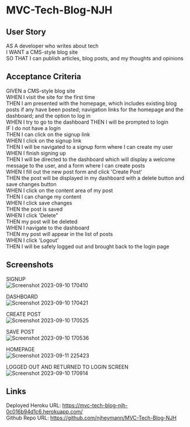 # MVC-Tech-Blog-NJH

## User Story

AS A developer who writes about tech  
I WANT a CMS-style blog site  
SO THAT I can publish articles, blog posts, and my thoughts and opinions  

## Acceptance Criteria

GIVEN a CMS-style blog site  
WHEN I visit the site for the first time  
THEN I am presented with the homepage, which includes existing blog posts if any have been posted; navigation links for the homepage and the dashboard; and the option to log in  
WHEN I try to go to the dashboard
THEN I will be prompted to login  
IF I do not have a login  
THEN I can click on the signup link  
WHEN I click on the signup link  
THEN I will be navigated to a signup form where I can create my user  
WHEN I finish signing up  
THEN I will be directed to the dashboard which will display a welcome message to the user, and a form where I can create posts  
WHEN I fill out the new post form and click 'Create Post'  
THEN the post will be displayed in my dashboard with a delete button and save changes button  
WHEN I click on the content area of my post  
THEN I can change my content  
WHEN I click save changes  
THEN the post is saved  
WHEN I click 'Delete"  
THEN my post will be deleted  
WHEN I navigate to the dashboard  
THEN my post will appear in the list of posts  
WHEN I click 'Logout'  
THEN I will be safely logged out and brought back to the login page

## Screenshots
SIGNUP  
![Screenshot 2023-09-10 170410](https://github.com/njheymann/MVC-Tech-Blog-NJH/assets/125000756/a16d2807-b79d-43a2-b5dc-446bce5d24d1)

DASHBOARD  
![Screenshot 2023-09-10 170421](https://github.com/njheymann/MVC-Tech-Blog-NJH/assets/125000756/24e4c63f-8982-493c-8259-e87f69ba8bce)

CREATE POST  
![Screenshot 2023-09-10 170525](https://github.com/njheymann/MVC-Tech-Blog-NJH/assets/125000756/a235a61f-3e23-4805-a358-ea1c94ba2b81)

SAVE POST  
![Screenshot 2023-09-10 170536](https://github.com/njheymann/MVC-Tech-Blog-NJH/assets/125000756/389178f9-db1c-4c92-919f-9298f5f077cf)

HOMEPAGE  
![Screenshot 2023-09-11 225423](https://github.com/njheymann/MVC-Tech-Blog-NJH/assets/125000756/593fe3d7-2b5a-4140-b89e-7b75d1fd32d6)



LOGGED OUT AND RETURNED TO LOGIN SCREEN  
![Screenshot 2023-09-10 170914](https://github.com/njheymann/MVC-Tech-Blog-NJH/assets/125000756/cc8f44bd-38c2-4fe6-a644-1a5027a315d0)


## Links

Deployed Heroku URL: https://mvc-tech-blog-njh-0c016b94d1c6.herokuapp.com/  
Github Repo URL: https://github.com/njheymann/MVC-Tech-Blog-NJH


